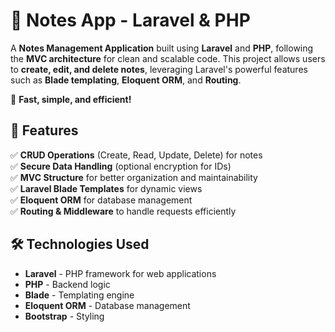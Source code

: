# 📒 Notes App - Laravel & PHP

A **Notes Management Application** built using **Laravel** and **PHP**, following the **MVC architecture** for clean and scalable code. This project allows users to **create, edit, and delete notes**, leveraging Laravel's powerful features such as **Blade templating**, **Eloquent ORM**, and **Routing**.

🚀 **Fast, simple, and efficient!**  


## 🚀 Features

✅ **CRUD Operations** (Create, Read, Update, Delete) for notes  
✅ **Secure Data Handling** (optional encryption for IDs)  
✅ **MVC Structure** for better organization and maintainability  
✅ **Laravel Blade Templates** for dynamic views  
✅ **Eloquent ORM** for database management  
✅ **Routing & Middleware** to handle requests efficiently  



## 🛠️ Technologies Used

- **Laravel** - PHP framework for web applications  
- **PHP** - Backend logic  
- **Blade** - Templating engine  
- **Eloquent ORM** - Database management  
- **Bootstrap**  - Styling  


